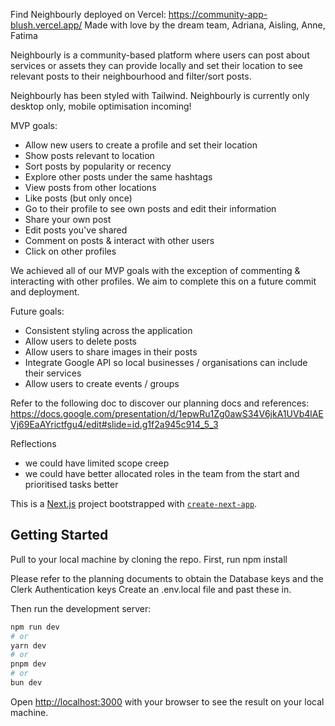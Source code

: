Find Neighbourly deployed on Vercel: https://community-app-blush.vercel.app/
Made with love by the dream team, Adriana, Aisling, Anne, Fatima

Neighbourly is a community-based platform where users can post about services or assets they can provide locally and set their location to see relevant posts to their neighbourhood and filter/sort posts.

Neighbourly has been styled with Tailwind.
Neighbourly is currently only desktop only, mobile optimisation incoming!

MVP goals:

- Allow new users to create a profile and set their location
- Show posts relevant to location
- Sort posts by popularity or recency
- Explore other posts under the same hashtags
- View posts from other locations
- Like posts (but only once)
- Go to their profile to see own posts and edit their information
- Share your own post
- Edit posts you've shared
- Comment on posts & interact with other users
- Click on other profiles

We achieved all of our MVP goals with the exception of commenting & interacting with other profiles. We aim to complete this on a future commit and deployment.

Future goals:

- Consistent styling across the application
- Allow users to delete posts
- Allow users to share images in their posts
- Integrate Google API so local businesses / organisations can include their services
- Allow users to create events / groups

Refer to the following doc to discover our planning docs and references: https://docs.google.com/presentation/d/1epwRu1Zg0awS34V6jkA1UVb4lAEVj69EaAYrictfgu4/edit#slide=id.g1f2a945c914_5_3

Reflections

- we could have limited scope creep
- we could have better allocated roles in the team from the start and prioritised tasks better

This is a [Next.js](https://nextjs.org/) project bootstrapped with [`create-next-app`](https://github.com/vercel/next.js/tree/canary/packages/create-next-app).

## Getting Started

Pull to your local machine by cloning the repo.
First, run npm install

Please refer to the planning documents to obtain the Database keys and the Clerk Authentication keys
Create an .env.local file and past these in.

Then run the development server:

```bash
npm run dev
# or
yarn dev
# or
pnpm dev
# or
bun dev
```

Open [http://localhost:3000](http://localhost:3000) with your browser to see the result on your local machine.
